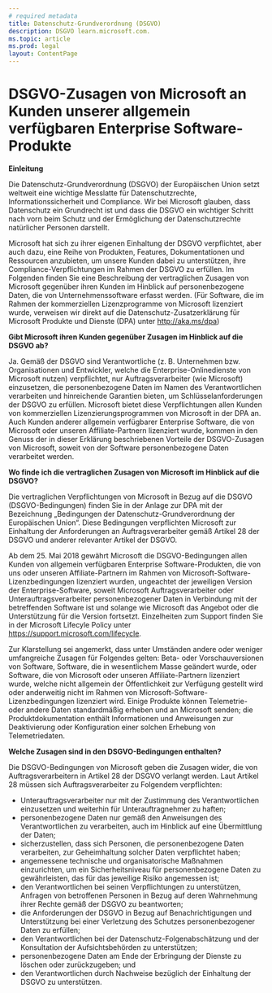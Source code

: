 ```yaml
---
# required metadata
title: Datenschutz-Grundverordnung (DSGVO)
description: DSGVO learn.microsoft.com.
ms.topic: article
ms.prod: legal
layout: ContentPage
---
```


# <a name="microsofts-gdpr-commitments-to-customers-of-our-generally-available-enterprise-software-products"></a>DSGVO-Zusagen von Microsoft an Kunden unserer allgemein verfügbaren Enterprise Software-Produkte

**Einleitung**

Die Datenschutz-Grundverordnung (DSGVO) der Europäischen Union setzt weltweit eine wichtige Messlatte für Datenschutzrechte, Informationssicherheit und Compliance. Wir bei Microsoft glauben, dass Datenschutz ein Grundrecht ist und dass die DSGVO ein wichtiger Schritt nach vorn beim Schutz und der Ermöglichung der Datenschutzrechte natürlicher Personen darstellt.     

Microsoft hat sich zu ihrer eigenen Einhaltung der DSGVO verpflichtet, aber auch dazu, eine Reihe von Produkten, Features, Dokumentationen und Ressourcen anzubieten, um unsere Kunden dabei zu unterstützen, ihre Compliance-Verpflichtungen im Rahmen der DSGVO zu erfüllen. Im Folgenden finden Sie eine Beschreibung der vertraglichen Zusagen von Microsoft gegenüber ihren Kunden im Hinblick auf personenbezogene Daten, die von Unternehmenssoftware erfasst werden. (Für Software, die im Rahmen der kommerziellen Lizenzprogramme von Microsoft lizenziert wurde, verweisen wir direkt auf die Datenschutz-Zusatzerklärung für Microsoft Produkte und Dienste (DPA) unter http://aka.ms/dpa)

**Gibt Microsoft ihren Kunden gegenüber Zusagen im Hinblick auf die DSGVO ab?**

Ja. Gemäß der DSGVO sind Verantwortliche (z. B. Unternehmen bzw. Organisationen und Entwickler, welche die Enterprise-Onlinedienste von Microsoft nutzen) verpflichtet, nur Auftragsverarbeiter (wie Microsoft) einzusetzen, die personenbezogene Daten im Namen des Verantwortlichen verarbeiten und hinreichende Garantien bieten, um Schlüsselanforderungen der DSGVO zu erfüllen. Microsoft bietet diese Verpflichtungen allen Kunden von kommerziellen Lizenzierungsprogrammen von Microsoft in der DPA an. Auch Kunden anderer allgemein verfügbarer Enterprise Software, die von Microsoft oder unseren Affiliate-Partnern lizenziert wurde, kommen in den Genuss der in dieser Erklärung beschriebenen Vorteile der DSGVO-Zusagen von Microsoft, soweit von der Software personenbezogene Daten verarbeitet werden.

**Wo finde ich die vertraglichen Zusagen von Microsoft im Hinblick auf die DSGVO?**

Die vertraglichen Verpflichtungen von Microsoft in Bezug auf die DSGVO (DSGVO-Bedingungen) finden Sie in der Anlage zur DPA mit der Bezeichnung „Bedingungen der Datenschutz-Grundverordnung der Europäischen Union“. Diese Bedingungen verpflichten Microsoft zur Einhaltung der Anforderungen an Auftragsverarbeiter gemäß Artikel 28 der DSGVO und anderer relevanter Artikel der DSGVO. 

Ab dem 25. Mai 2018 gewährt Microsoft die DSGVO-Bedingungen allen Kunden von allgemein verfügbaren Enterprise Software-Produkten, die von uns oder unseren Affiliate-Partnern im Rahmen von Microsoft-Software-Lizenzbedingungen lizenziert wurden, ungeachtet der jeweiligen Version der Enterprise-Software, soweit Microsoft Auftragsverarbeiter oder Unterauftragsverarbeiter personenbezogener Daten in Verbindung mit der betreffenden Software ist und solange wie Microsoft das Angebot oder die Unterstützung für die Version fortsetzt. Einzelheiten zum Support finden Sie in der Microsoft Lifecyle Policy unter https://support.microsoft.com/lifecycle.

Zur Klarstellung sei angemerkt, dass unter Umständen andere oder weniger umfangreiche Zusagen für Folgendes gelten: Beta- oder Vorschauversionen von Software, Software, die in wesentlichem Masse geändert wurde, oder Software, die von Microsoft oder unseren Affiliate-Partnern lizenziert wurde, welche nicht allgemein der Öffentlichkeit zur Verfügung gestellt wird oder anderweitig nicht im Rahmen von Microsoft-Software-Lizenzbedingungen lizenziert wird. Einige Produkte können Telemetrie- oder andere Daten standardmäßig erheben und an Microsoft senden; die Produktdokumentation enthält Informationen und Anweisungen zur Deaktivierung oder Konfiguration einer solchen Erhebung von Telemetriedaten.

**Welche Zusagen sind in den DSGVO-Bedingungen enthalten?**

Die DSGVO-Bedingungen von Microsoft geben die Zusagen wider, die von Auftragsverarbeitern in Artikel 28 der DSGVO verlangt werden.  Laut Artikel 28 müssen sich Auftragsverarbeiter zu Folgendem verpflichten:

-   Unterauftragsverarbeiter nur mit der Zustimmung des Verantwortlichen einzusetzen und weiterhin für Unterauftragnehmer zu haften;
-   personenbezogene Daten nur gemäß den Anweisungen des Verantwortlichen zu verarbeiten, auch im Hinblick auf eine Übermittlung der Daten;
-   sicherzustellen, dass sich Personen, die personenbezogene Daten verarbeiten, zur Geheimhaltung solcher Daten verpflichtet haben;
-   angemessene technische und organisatorische Maßnahmen einzurichten, um ein Sicherheitsniveau für personenbezogene Daten zu gewährleisten, das für das jeweilige Risiko angemessen ist;
-   den Verantwortlichen bei seinen Verpflichtungen zu unterstützen, Anfragen von betroffenen Personen in Bezug auf deren Wahrnehmung ihrer Rechte gemäß der DSGVO zu beantworten;
-   die Anforderungen der DSGVO in Bezug auf Benachrichtigungen und Unterstützung bei einer Verletzung des Schutzes personenbezogener Daten zu erfüllen;
-   den Verantwortlichen bei der Datenschutz-Folgenabschätzung und der Konsultation der Aufsichtsbehörden zu unterstützen; 
-   personenbezogene Daten am Ende der Erbringung der Dienste zu löschen oder zurückzugeben; und
-   den Verantwortlichen durch Nachweise bezüglich der Einhaltung der DSGVO zu unterstützen.
